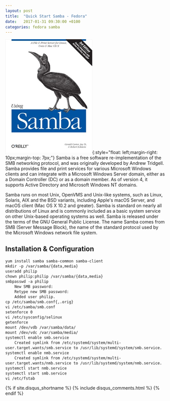 ```yaml
---
layout: post
title:  "Quick Start Samba - Fedora"
date:   2017-01-31 09:30:00 +0100
categories: fedora samba
---
```


![Book Cover](/assets/images/2017-01-31-01.jpg){:style="float: left;margin-right: 10px;margin-top: 7px;"} Samba is a free software re-implementation of the SMB networking protocol, and was originally developed by Andrew Tridgell. Samba provides file and print services for various Microsoft Windows clients and can integrate with a Microsoft Windows Server domain, either as a Domain Controller (DC) or as a domain member. As of version 4, it supports Active Directory and Microsoft Windows NT domains.

Samba runs on most Unix, OpenVMS and Unix-like systems, such as Linux, Solaris, AIX and the BSD variants, including Apple's macOS Server, and macOS client (Mac OS X 10.2 and greater). Samba is standard on nearly all distributions of Linux and is commonly included as a basic system service on other Unix-based operating systems as well. Samba is released under the terms of the GNU General Public License. The name Samba comes from SMB (Server Message Block), the name of the standard protocol used by the Microsoft Windows network file system. 

## Installation & Configuration
```console
yum install samba samba-common samba-client
mkdir -p /var/samba/{data,media}
useradd philip
chown philip:philip /var/samba/{data,media}
smbpasswd -a philip
    New SMB password:
    Retype new SMB password:
    Added user philip.
cp /etc/samba/smb.conf{,.orig} 
vi /etc/samba/smb.conf
setenforce 0
vi /etc/sysconfig/selinux
getenforce
mount /dev/vdb /var/samba/data/
mount /dev/vdc /var/samba/media/
systemctl enable smb.service
    Created symlink from /etc/systemd/system/multi-user.target.wants/smb.service to /usr/lib/systemd/system/smb.service.
systemctl enable nmb.service
    Created symlink from /etc/systemd/system/multi-user.target.wants/nmb.service to /usr/lib/systemd/system/nmb.service.
systemctl start nmb.service
systemctl start smb.service
vi /etc/fstab
```


{% if site.disqus_shortname %}
  {% include disqus_comments.html %}
{% endif %}



